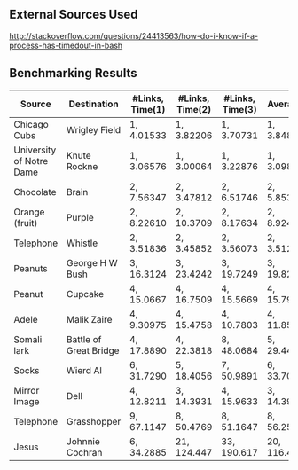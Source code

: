 External Sources Used
----------------------

http://stackoverflow.com/questions/24413563/how-do-i-know-if-a-process-has-timedout-in-bash

Benchmarking Results
--------------------



| Source                         | Destination                    | #Links, Time(1) | #Links, Time(2) | #Links, Time(3) | Average    |
|--------------------------------|--------------------------------|-----------------|-----------------|-----------------|------------|
| Chicago Cubs                   | Wrigley Field                  | 1, 4.01533      | 1, 3.82206      | 1, 3.70731      | 1, 3.84823 |
| University of Notre Dame       | Knute Rockne                   | 1, 3.06576      | 1, 3.00064      | 1, 3.22876      | 1, 3.09839 |
| Chocolate                      | Brain                          | 2, 7.56347      | 2, 3.47812      | 2, 6.51746      | 2, 5.85302 |
| Orange (fruit)                 | Purple                         | 2, 8.22610      | 2, 10.3709      | 2, 8.17634      | 2, 8.92445 |
| Telephone                      | Whistle                        | 2, 3.51836      | 2, 3.45852      | 2, 3.56073      | 2, 3.51254 |
| Peanuts                        | George H W Bush                | 3, 16.3124      | 3, 23.4242      | 3, 19.7249      | 3, 19.8205 |
| Peanut                         | Cupcake                        | 4, 15.0667      | 4, 16.7509      | 4, 15.5669      | 4, 15.7948 |
| Adele                          | Malik Zaire                    | 4, 9.30975      | 4, 15.4758      | 4, 10.7803      | 4, 11.8553 |
| Somali lark                    | Battle of Great Bridge         | 4, 17.8890      | 4, 22.3818      | 8, 48.0684      | 5, 29.4464 |
| Socks                          | Wierd Al                       | 6, 31.7290      | 5, 18.4056      | 7, 50.9891      | 6, 33.7079 |
| Mirror Image                   | Dell                           | 4, 12.8211      | 3, 14.3931      | 4, 15.9633      | 3, 14.3925 |
| Telephone                      | Grasshopper                    | 9, 67.1147      | 8, 50.4769      | 8, 51.1647      | 8, 56.2521 |
| Jesus                          | Johnnie Cochran                | 6, 34.2885      | 21, 124.447      | 33, 190.617      | 20, 116.451 |

